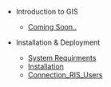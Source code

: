 - Introduction to GIS
  
  - [Coming Soon..](#)

- Installation & Deployment

  - [System Requirments](systemrequirements.md)
  - [Installation](Installation-morepages.md)
  - [Connection_RIS_Users](connection_ris_users.md)
 
